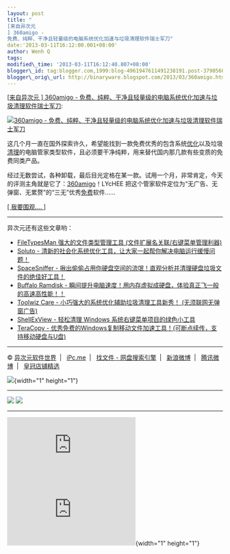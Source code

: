 ```yaml
--- 
layout: post 
title: "
[来自异次元
] 360amigo -
免费、纯粹、干净且轻量级的电脑系统优化加速与垃圾清理软件瑞士军刀" 
date:'2013-03-11T16:12:00.001+08:00' 
author: Wenh Q
tags:
modified\_time: '2013-03-11T16:12:40.807+08:00' 
blogger\_id: tag:blogger.com,1999:blog-4961947611491238191.post-3790560159177869989
blogger\_orig\_url: http://binaryware.blogspot.com/2013/03/360amigo.html
--- 
```

[
[来自异次元
] 360amigo -
免费、纯粹、干净且轻量级的电脑系统优化加速与垃圾清理软件瑞士军刀](http://iplaysoft.feedsportal.com/c/34213/f/621334/s/2960a32f/l/0L0Siplaysoft0N0C360Aamigo0Bhtml/story01.htm):

<div>

[![360amigo -
免费、纯粹、干净且轻量级的电脑系统优化加速与垃圾清理软件瑞士军刀](http://ips.chotee.com/wp-content/uploads/2013/e067140c4645_103D0/360amigo.jpg)](http://www.iplaysoft.com/360amigo.html)

</div>

<div>



这几个月一直在国外探索许久，希望能找到一款免费优秀的包含系统[优化](http://www.iplaysoft.com/tag/%E4%BC%98%E5%8C%96)以及垃圾[清理](http://www.iplaysoft.com/tag/%E6%B8%85%E7%90%86)的电脑管家类型软件，且必须要干净纯粹，用来替代国内那几款有些变质的免费同类产品。

经过无数尝试，各种卸载，最后目光定格在某一款。试用一个月，非常肯定，今天的评测主角就是它了：[360amigo](http://www.iplaysoft.com/360amigo.html)！LYcHEE
把这个管家软件定位为“无广告、无弹窗、无累赘”的“三无”优秀[免费](http://www.iplaysoft.com/tag/%E5%85%8D%E8%B4%B9)软件……



[
[ 我要围观.... 
]](http://www.iplaysoft.com/360amigo.html)

</div>

------------------------------------------------------------------------

<div>



异次元还有这些文章哟：

-   [FileTypesMan
    强大的文件类型管理工具 (文件扩展名关联/右键菜单管理利器)](http://www.iplaysoft.com/filetypesman.html)
-   [Soluto -
    清新的社会化系统优化工具，让大家一起帮你解决电脑运行缓慢问题！](http://www.iplaysoft.com/soluto.html)
-   [SpaceSniffer -
    揪出偷偷占用你硬盘空间的流氓！直观分析并清理硬盘垃圾文件的绝佳好工具！](http://www.iplaysoft.com/spacesniffer.html)
-   [Buffalo Ramdisk -
    瞬间提升电脑速度！用内存虚拟成硬盘，体验真正飞一般的高速高性能！！](http://www.iplaysoft.com/buffalo-ramdisk.html)
-   [Toolwiz Care -
    小巧强大的系统优化辅助垃圾清理工具新秀！ (无须联网无弹窗广告)](http://www.iplaysoft.com/toolwiz-care.html)
-   [ShellExView - 轻松清理 Windows
    系统右键菜单项目的绿色小工具](http://www.iplaysoft.com/shellexview.html)
-   [TeraCopy -
    优秀免费的Windows复制移动文件加速工具！(可断点续传，支持移动硬盘与U盘)](http://www.iplaysoft.com/teracopy.html)

</div>

------------------------------------------------------------------------

© [异次元软件世界](http://www.iplaysoft.com/ "异次元软件世界")  |  
[iPc.me](http://www.ipc.me/ "iPc.me")  |   [找文件 -
网盘搜索引擎](http://www.zhaofile.com/ "找文件 - 网盘搜索引擎")  |  
[新浪微博](http://weibo.com/xforce "iPc.me 新浪微博")  |  
[腾讯微博](http://t.qq.com/xtremforce "iPc.me 腾讯微博")  |  
[皇冠店铺精选](http://www.iplaysoft.com/go/ipsrsstb "皇冠店铺精选")

![](http://iplaysoft.feedsportal.com/c/34213/f/621334/s/2960a32f/mf.gif){width="1"
height="1"}

<div>

  ---------------------------------------------------------------------------------------------------------------------------------------------------------------------------------------------------------------------------------------------------------------------------------------------------------------------------------------------------------------------------------------------------------------------------------------------------------------------------------------------------------------------------------------------- ---------------------------------------------------------------------------------------------------------------------------------------------------------------------------------------------------------------------------------------------------------------------------------------------------------------------------------------------------------------------------------------------------------------------------------------------------------------------------------------------------------------------------------
  [![](http://res3.feedsportal.com/images/emailthis2.gif)](http://share.feedsportal.com/viral/sendEmail.cfm?lang=en&title=%5B%E6%9D%A5%E8%87%AA%E5%BC%82%E6%AC%A1%E5%85%83%5D+360amigo+-+%E5%85%8D%E8%B4%B9%E3%80%81%E7%BA%AF%E7%B2%B9%E3%80%81%E5%B9%B2%E5%87%80%E4%B8%94%E8%BD%BB%E9%87%8F%E7%BA%A7%E7%9A%84%E7%94%B5%E8%84%91%E7%B3%BB%E7%BB%9F%E4%BC%98%E5%8C%96%E5%8A%A0%E9%80%9F%E4%B8%8E%E5%9E%83%E5%9C%BE%E6%B8%85%E7%90%86%E8%BD%AF%E4%BB%B6%E7%91%9E%E5%A3%AB%E5%86%9B%E5%88%80&link=http%3A%2F%2Fwww.iplaysoft.com%2F360amigo.html)   [![](http://res3.feedsportal.com/images/bookmark.gif)](http://res.feedsportal.com/viral/bookmark.cfm?title=%5B%E6%9D%A5%E8%87%AA%E5%BC%82%E6%AC%A1%E5%85%83%5D+360amigo+-+%E5%85%8D%E8%B4%B9%E3%80%81%E7%BA%AF%E7%B2%B9%E3%80%81%E5%B9%B2%E5%87%80%E4%B8%94%E8%BD%BB%E9%87%8F%E7%BA%A7%E7%9A%84%E7%94%B5%E8%84%91%E7%B3%BB%E7%BB%9F%E4%BC%98%E5%8C%96%E5%8A%A0%E9%80%9F%E4%B8%8E%E5%9E%83%E5%9C%BE%E6%B8%85%E7%90%86%E8%BD%AF%E4%BB%B6%E7%91%9E%E5%A3%AB%E5%86%9B%E5%88%80&link=http%3A%2F%2Fwww.iplaysoft.com%2F360amigo.html)
  ---------------------------------------------------------------------------------------------------------------------------------------------------------------------------------------------------------------------------------------------------------------------------------------------------------------------------------------------------------------------------------------------------------------------------------------------------------------------------------------------------------------------------------------------- ---------------------------------------------------------------------------------------------------------------------------------------------------------------------------------------------------------------------------------------------------------------------------------------------------------------------------------------------------------------------------------------------------------------------------------------------------------------------------------------------------------------------------------

</div>





[![](http://da.feedsportal.com/r/159490288674/u/0/f/621334/c/34213/s/2960a32f/a2.img)](http://da.feedsportal.com/r/159490288674/u/0/f/621334/c/34213/s/2960a32f/a2.htm)![](http://pi.feedsportal.com/r/159490288674/u/0/f/621334/c/34213/s/2960a32f/a2t.img){width="1"
height="1"}
